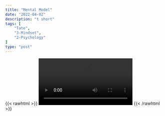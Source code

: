 ```yaml
---
title: "Mental Model"
date: "2022-04-02"
description: "t short"
tags: [
    "Tate",
    "3-Mindset",
    "2-Psychology"
]
type: "post"
---
```

{{< rawhtml >}}
    <video width="auto" height="auto" controls>
        <source src="https://clips.dev00ps.com/Tate/MENTAL%20TOUGHNESS%20shorts%20mentaltoughness.mp4" type="video/mp4"> 
    </video>
{{< /rawhtml >}}